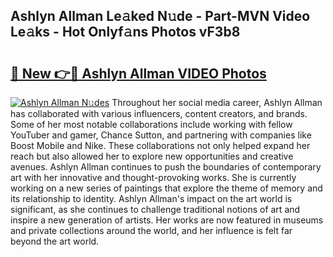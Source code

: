 ## Ashlyn Allman Le𝚊ked N𝚞de - Part-MVN Video Le𝚊ks - Hot Onlyf𝚊ns Photos vF3b8

# <h2><a href="http://ab2660.deff.icu/?id=Ashlyn+Allman">🔗 New 👉🔴 Ashlyn Allman VIDEO Photos</a></h2>

[![Ashlyn Allman N𝚞des](https://i.imgur.com/rIISA9y.gif)](http://ab2660.deff.icu/?id=Ashlyn+Allman)
Throughout her social media career, Ashlyn Allman has collaborated with various influencers, content creators, and brands. Some of her most notable collaborations include working with fellow YouTuber and gamer, Chance Sutton, and partnering with companies like Boost Mobile and Nike. These collaborations not only helped expand her reach but also allowed her to explore new opportunities and creative avenues. Ashlyn Allman continues to push the boundaries of contemporary art with her innovative and thought-provoking works. She is currently working on a new series of paintings that explore the theme of memory and its relationship to identity. Ashlyn Allman's impact on the art world is significant, as she continues to challenge traditional notions of art and inspire a new generation of artists. Her works are now featured in museums and private collections around the world, and her influence is felt far beyond the art world.
